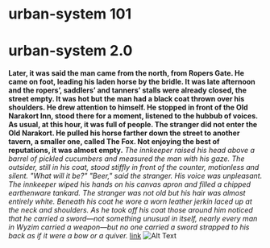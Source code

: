 # urban-system 101
# urban-system 2.0
**Later, it was said the man came from the north, from Ropers Gate. He came on foot, leading his laden horse by the bridle. It was late afternoon and the ropers’, saddlers’ and tanners’ stalls were already closed, the street empty. It was hot but the man had a black coat thrown over his shoulders. He drew attention to himself.
He stopped in front of the Old Narakort Inn, stood there for a moment, listened to the hubbub of voices. As usual, at this hour, it was full of people.
The stranger did not enter the Old Narakort. He pulled his horse farther down the street to another tavern, a smaller one, called The Fox. Not enjoying the best of reputations, it was almost empty.** *The innkeeper raised his head above a barrel of pickled cucumbers and measured the man with his gaze. The outsider, still in his coat, stood stiffly in front of the counter, motionless and silent.
"What will it be?"
"Beer," said the stranger. His voice was unpleasant.
The innkeeper wiped his hands on his canvas apron and filled a chipped earthenware tankard.
The stranger was not old but his hair was almost entirely white. Beneath his coat he wore a worn leather jerkin laced up at the neck and shoulders.
As he took off his coat those around him noticed that he carried a sword—not something unusual in itself, nearly every man in Wyzim carried a weapon—but no one carried a sword strapped to his back as if it were a bow or a quiver.*
[link](https://www.youtube.com/watch?v=dQw4w9WgXcQ)
![Alt Text](https://i.imgur.com/F98m4OB.png)
